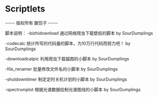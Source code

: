 # Scriptlets
----- 版权所有 酸饺子 -----

脚本说明：
-bizhidownload
通过网络爬虫下载壁纸的脚本
by SourDumplings

-codecalc
统计所写的代码量的脚本，为10万行代码而努力吧！
by SourDumplings

-downloadcatpic
利用爬虫下载猫图的小脚本
by SourDumplings

-file_renamer
批量修改文件名的小脚本
by SourDumplings

-shutdowntimer
制定定时关机计划的小脚本
by SourDumplings

-spectrumplot
根据光谱数据绘制光谱图线的小脚本
by SourDumplings
